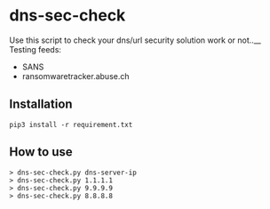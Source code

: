 # dns-sec-check
Use this script to check your dns/url security solution work or not..__
Testing feeds:
- SANS
- ransomwaretracker.abuse.ch

## Installation
```
pip3 install -r requirement.txt
```

## How to use
```
> dns-sec-check.py dns-server-ip
> dns-sec-check.py 1.1.1.1
> dns-sec-check.py 9.9.9.9
> dns-sec-check.py 8.8.8.8
```
